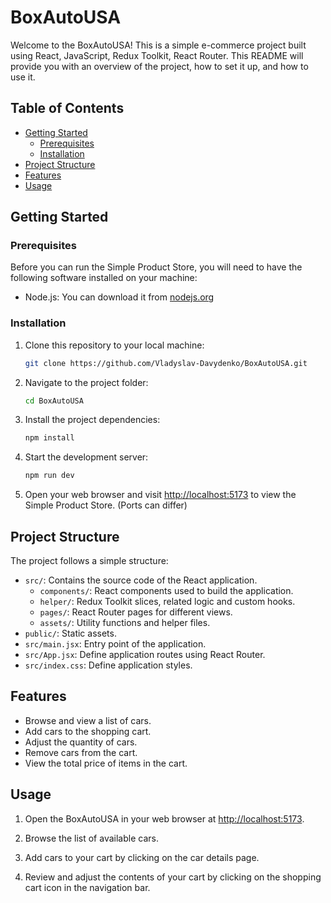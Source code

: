 # BoxAutoUSA

Welcome to the BoxAutoUSA! This is a simple e-commerce project built using React, JavaScript, Redux Toolkit, React Router. This README will provide you with an overview of the project, how to set it up, and how to use it.

## Table of Contents

- [Getting Started](#getting-started)
  - [Prerequisites](#prerequisites)
  - [Installation](#installation)
- [Project Structure](#project-structure)
- [Features](#features)
- [Usage](#usage)

## Getting Started

### Prerequisites

Before you can run the Simple Product Store, you will need to have the following software installed on your machine:

- Node.js: You can download it from [nodejs.org](https://nodejs.org/)

### Installation

1. Clone this repository to your local machine:

   ```bash
   git clone https://github.com/Vladyslav-Davydenko/BoxAutoUSA.git
   ```

2. Navigate to the project folder:

   ```bash
   cd BoxAutoUSA
   ```

3. Install the project dependencies:

   ```bash
   npm install
   ```

4. Start the development server:

   ```bash
   npm run dev
   ```

6. Open your web browser and visit [http://localhost:5173](http://localhost:5173) to view the Simple Product Store. (Ports can differ)

## Project Structure

The project follows a simple structure:

- `src/`: Contains the source code of the React application.
  - `components/`: React components used to build the application.
  - `helper/`: Redux Toolkit slices, related logic and custom hooks.
  - `pages/`: React Router pages for different views.
  - `assets/`: Utility functions and helper files.
- `public/`: Static assets.
- `src/main.jsx`: Entry point of the application.
- `src/App.jsx`: Define application routes using React Router.
- `src/index.css`: Define application styles.

## Features

- Browse and view a list of cars.
- Add cars to the shopping cart.
- Adjust the quantity of cars.
- Remove cars from the cart.
- View the total price of items in the cart.

## Usage

1. Open the BoxAutoUSA in your web browser at [http://localhost:5173](http://localhost:5173).

2. Browse the list of available cars.

3. Add cars to your cart by clicking on the car details page.

4. Review and adjust the contents of your cart by clicking on the shopping cart icon in the navigation bar.
